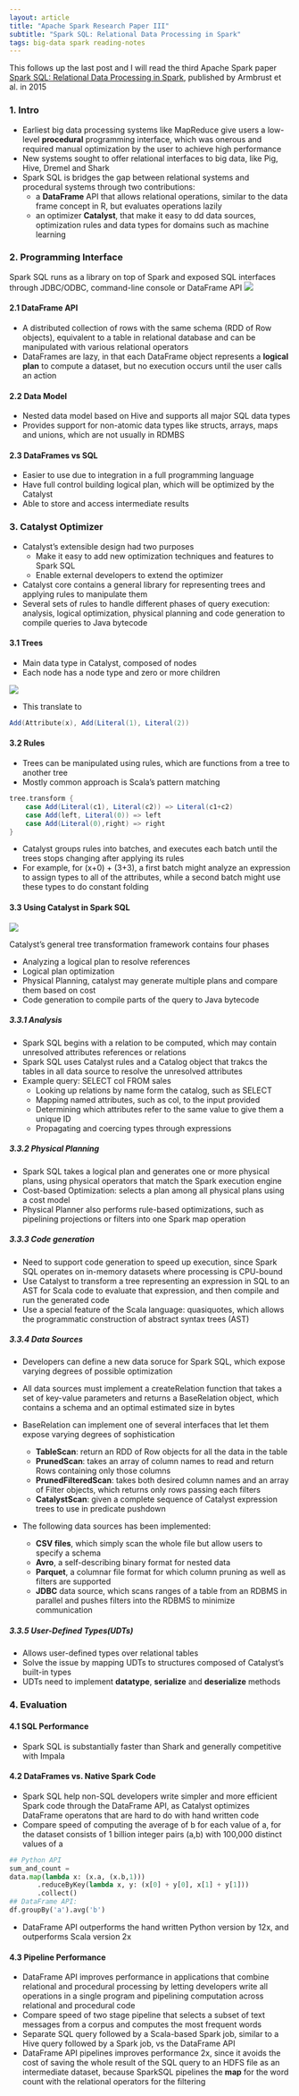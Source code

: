 ```yaml
---
layout: article
title: "Apache Spark Research Paper III"
subtitle: "Spark SQL: Relational Data Processing in Spark"
tags: big-data spark reading-notes
---
```


This follows up the last post and I will read the third Apache Spark paper [Spark SQL: Relational Data Processing in Spark](http://people.csail.mit.edu/matei/papers/2015/sigmod_spark_sql.pdf), published by Armbrust et al. in 2015 

<!--more-->

### 1. Intro
- Earliest big data processing systems like MapReduce give users a low-level **procedural** programming interface, which was onerous and required manual optimization by the user to achieve high performance
- New systems sought to offer relational interfaces to big data, like Pig, Hive, Dremel and Shark
- Spark SQL is bridges the gap between relational systems and procedural systems through two contributions: 
    - a **DataFrame** API that allows relational operations, similar to the data frame concept in R, but evaluates operations lazily
    - an optimizer **Catalyst**, that make it easy to dd data sources, optimization rules and data types for domains such as machine learning 

### 2. Programming Interface
Spark SQL runs as a library on top of Spark and exposed SQL interfaces through JDBC/ODBC, command-line console or DataFrame API
<img src="https://s3-us-west-1.amazonaws.com/sijunhe-blog/plots/post6/spark_sql_diagram.png">

#### 2.1 DataFrame API
- A distributed collection of rows with the same schema (RDD of Row objects), equivalent to a table in relational database and can be manipulated with various relational operators
- DataFrames are lazy, in that each DataFrame object represents a **logical plan** to compute a dataset, but no execution occurs until the user calls an action

#### 2.2 Data Model
- Nested data model based on Hive and supports all major SQL data types
- Provides support for non-atomic data types like structs, arrays, maps and unions, which are not usually in RDMBS

#### 2.3 DataFrames vs SQL
- Easier to use due to integration in a full programming language
- Have full control building logical plan, which will be optimized by the Catalyst
- Able to store and access intermediate results

### 3. Catalyst Optimizer
- Catalyst’s extensible design had two purposes
    - Make it easy to add new optimization techniques and features to Spark SQL
    - Enable external developers to extend the optimizer
- Catalyst core contains a general library for representing trees and applying rules to manipulate them
- Several sets of rules to handle different phases of query execution: analysis, logical optimization, physical planning and code generation to compile queries to Java bytecode

#### 3.1 Trees
- Main data type in Catalyst, composed of nodes
- Each node has a node type and zero or more children

<img src="https://s3-us-west-1.amazonaws.com/sijunhe-blog/plots/post6/spark_tree.png">

- This translate to 

```scala
Add(Attribute(x), Add(Literal(1), Literal(2))
```

#### 3.2 Rules
- Trees can be manipulated using rules, which are functions from a tree to another tree
- Mostly common approach is Scala’s pattern matching

```scala
tree.transform {
	case Add(Literal(c1), Literal(c2)) => Literal(c1+c2) 
	case Add(left, Literal(0)) => left
	case Add(Literal(0),right) => right
}
```

- Catalyst groups rules into batches, and executes each batch until the trees stops changing after applying its rules
- For example, for (x+0) + (3+3), a first batch might analyze an expression to assign types to all of the attributes, while a second batch might use these types to do constant folding


#### 3.3 Using Catalyst in Spark SQL
<img src="https://s3-us-west-1.amazonaws.com/sijunhe-blog/plots/post6/spark_plan.png">


Catalyst’s general tree transformation framework contains four phases

- Analyzing a logical plan to resolve references
- Logical plan optimization
- Physical Planning, catalyst may generate multiple plans and compare them based on cost
- Code generation to compile parts of the query to Java bytecode

##### 3.3.1 Analysis
- Spark SQL begins with a relation to be computed, which may contain unresolved attributes references or relations
- Spark SQL uses Catalyst rules and a Catalog object that trakcs the tables in all data source to resolve the unresolved attributes
- Example query: SELECT col FROM sales
    - Looking up relations by name form the catalog, such as SELECT
    - Mapping named attributes, such as col, to the input provided 
    - Determining which attributes refer to the same value to give them a unique ID
    - Propagating and coercing types through expressions



##### 3.3.2 Physical Planning
- Spark SQL takes a logical plan and generates one or more physical plans, using physical operators that match the Spark execution engine
- Cost-based Optimization: selects a plan among all physical plans using a cost model
- Physical Planner also performs rule-based optimizations, such as pipelining projections or filters into one Spark map operation

##### 3.3.3 Code generation
- Need to support code generation to speed up execution, since Spark SQL operates on in-memory datasets where processing is CPU-bound
- Use Catalyst to transform a tree representing an expression in SQL to an AST for Scala code to evaluate that expression, and then compile and run the generated code
- Use a special feature of the Scala language: quasiquotes, which allows the programmatic construction of abstract syntax trees (AST)

##### 3.3.4 Data Sources
- Developers can define a new data soruce for Spark SQL, which expose varying degrees of possible optimization
- All data sources must implement a createRelation function that takes a set of key-value parameters and returns a BaseRelation object, which contains a schema and an optimal estimated size in bytes
- BaseRelation can implement one of several interfaces that let them expose varying degrees of sophistication
    - **TableScan**: return an RDD of Row objects for all the data in the table
    - **PrunedScan**: takes an array of column names to read and return Rows containing only those columns
    - **PrunedFilteredScan**: takes both desired column names and an array of Filter objects, which returns only rows passing each filters
    - **CatalystScan**: given a complete sequence of Catalyst expression trees to use in predicate pushdown

- The following data sources has been implemented:
    - **CSV files**, which simply scan the whole file but allow users to specify a schema
    - **Avro**, a self-describing binary format for nested data
    - **Parquet**, a columnar file format for which column pruning as well as filters are supported
    - **JDBC** data source, which scans ranges of a table from an RDBMS in parallel and pushes filters into the RDBMS to minimize communication

##### 3.3.5 User-Defined Types(UDTs)
- Allows user-defined types over relational tables
- Solve the issue by mapping UDTs to structures composed of Catalyst’s built-in types
- UDTs need to implement **datatype**, **serialize** and **deserialize** methods

### 4. Evaluation

#### 4.1 SQL Performance 
- Spark SQL is substantially faster than Shark and generally competitive with Impala

#### 4.2 DataFrames vs. Native Spark Code
- Spark SQL help non-SQL developers write simpler and more efficient Spark code through the DataFrame API, as Catalyst optimizes DataFrame operatons that are hard to do with hand written code
- Compare speed of computing the average of b for each value of a, for the dataset consists of 1 billion integer pairs (a,b) with 100,000 distinct values of a

```python
## Python API
sum_and_count = 
data.map(lambda x: (x.a, (x.b,1)))
       .reduceByKey(lambda x, y: (x[0] + y[0], x[1] + y[1]))
       .collect()
## DataFrame API:
df.groupBy('a').avg('b')
```

- DataFrame API outperforms the hand written Python version by 12x, and outperforms Scala version 2x


#### 4.3 Pipeline Performance 
- DataFrame API improves performance in applications that combine relational and procedural processing by letting developers write all operations in a single program and pipelining computation across relational and procedural code
- Compare speed of two stage pipeline that selects a subset of text messages from a corpus and computes the most frequent words
- Separate SQL query followed by a Scala-based Spark job, similar to a Hive query followed by a Spark job, vs the DataFrame API
- DataFrame API pipelines improves performance 2x, since it avoids the cost of saving the whole result of the SQL query to an HDFS file as an intermediate dataset, because SparkSQL pipelines the **map** for the word count with the relational operators for the filtering



